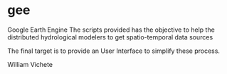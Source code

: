 # gee
Google Earth Engine 
The scripts provided has the objective to help the distributed hydrological modelers to get spatio-temporal data sources

The final target is to provide an User Interface to simplify these process.

William Vichete
